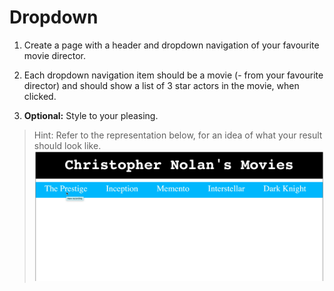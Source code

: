 # Dropdown

1. Create a page with a header and dropdown navigation of your favourite movie director.

1. Each dropdown navigation item should be a movie (- from your favourite director) and should show a list of 3 star actors in the movie, when clicked.

1. **Optional:** Style to your pleasing.

> Hint: Refer to the representation below, for an idea of what your result should look like.
![demo](demo.gif)